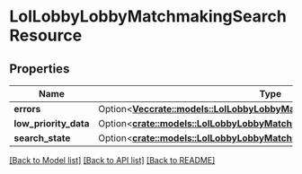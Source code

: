 # LolLobbyLobbyMatchmakingSearchResource

## Properties

Name | Type | Description | Notes
------------ | ------------- | ------------- | -------------
**errors** | Option<[**Vec<crate::models::LolLobbyLobbyMatchmakingSearchErrorResource>**](LolLobbyLobbyMatchmakingSearchErrorResource.md)> |  | [optional]
**low_priority_data** | Option<[**crate::models::LolLobbyLobbyMatchmakingLowPriorityDataResource**](LolLobbyLobbyMatchmakingLowPriorityDataResource.md)> |  | [optional]
**search_state** | Option<[**crate::models::LolLobbyLobbyMatchmakingSearchState**](LolLobbyLobbyMatchmakingSearchState.md)> |  | [optional]

[[Back to Model list]](../README.md#documentation-for-models) [[Back to API list]](../README.md#documentation-for-api-endpoints) [[Back to README]](../README.md)


